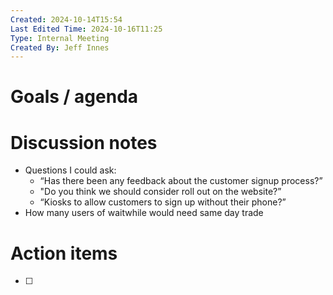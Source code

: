 ```yaml
---
Created: 2024-10-14T15:54
Last Edited Time: 2024-10-16T11:25
Type: Internal Meeting
Created By: Jeff Innes
---
```

# Goals / agenda

# Discussion notes

- Questions I could ask:
    - “Has there been any feedback about the customer signup process?”
    - "Do you think we should consider roll out on the website?”
    - “Kiosks to allow customers to sign up without their phone?”
- How many users of waitwhile would need same day trade

# Action items

- [ ]